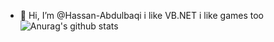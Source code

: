- 👋 Hi, I’m @Hassan-Abdulbaqi
i like VB.NET 
i like games too
![Anurag's github stats](https://github-readme-stats.vercel.app/api?username=Hassan-Abdulbaqi)
<!---
Hassan-Abdulbaqi/Hassan-Abdulbaqi is a ✨ special ✨ repository because its `README.md` (this file) appears on your GitHub profile.
You can click the Preview link to take a look at your changes.
--->
